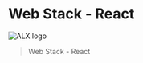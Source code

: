 # Web Stack - React

![ALX logo](https://www.alxafrica.com/wp-content/uploads/2022/01/header-logo.png)

> Web Stack - React

